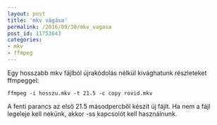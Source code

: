 ```yaml
---
layout: post
title: 'mkv vágása'
permalink: /2016/09/30/mkv_vagasa
post_id: 11753643
categories: 
- mkv
- ffmpeg
---
```


Egy hosszabb mkv fájlból újrakódolás nélkül kivághatunk részleteket ffmpeggel:

```
ffmpeg -i hosszu.mkv -t 21.5 -c copy rovid.mkv
```

A fenti parancs az első 21.5 másodpercből készít új fájlt. Ha nem a fájl legeleje kell nekünk, akkor -ss kapcsolót kell használnunk.